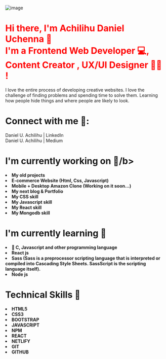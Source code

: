 ![image](https://avatars.githubusercontent.com/u/107114779?v=4)



<h1 style=color:red textalign=center> Hi there, I'm <b>Achilihu Daniel Uchenna</b> 👋 </br> 
I'm a Frontend Web Developer 💻, Content Creator , UX/UI Designer 👩‍💻 ! </h1>

I love the entire process of developing creative websites. I love the challenge of finding problems and spending time to solve them. Learning how people hide things and where people are likely to look.

<h1><b>Connect with me 🤝:</b> </h1>
Daniel U. Achilihu | LinkedIn </br>
Daniel U. Achilihu | Medium </br>


 <h1><b>I'm currently working on 🔭/b> </h1>
<li>My old projects </li> 
<li>E-commerce Website (Html, Css, Javascript) </li> 
<li>Mobile + Desktop Amazon Clone (Working on it soon...) </li>
<li>My next blog & Portfolio </li> 
<li>My CSS skill </li> 
<li>My Javascript skill </li>
<li>My React skill </li>
<li>My Mongodb skill </li> 



<h1> <b> I'm currently learning 🌱</b></h1>
<li>📱 C, Javascript and other programming language  </li>
<li>React js </li>  
 <li>Sass (Sass is a preprocessor scripting language that is interpreted or compiled into Cascading Style Sheets. SassScript is the scripting language itself). </li> 
<li>Node js </li> 

<h1> <b>Technical Skills 💼 </b> </h1>
<li>HTML5 </li>
<li>CSS3</li> 
<li>BOOTSTRAP</li> 
<li>JAVASCRIPT </li> 
<li>NPM </li> 
<li>REACT</li>
<li>NETLIFY </li> 
<li>GIT </li>
<li>GITHUB </li> 
